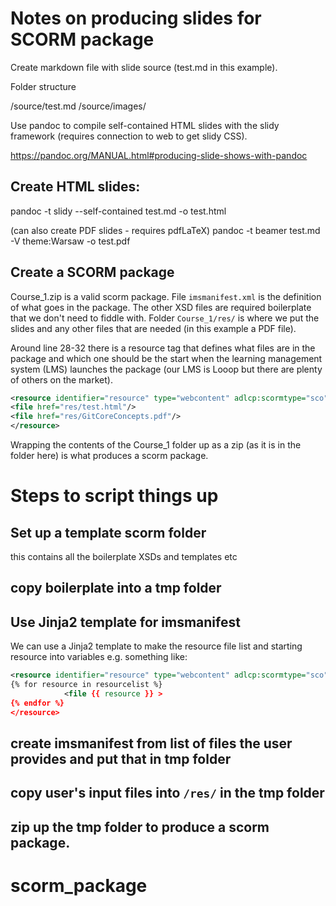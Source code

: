 # Notes on producing slides for SCORM package

Create markdown file with slide source (test.md in this example).

Folder structure

/source/test.md
/source/images/<image files to include>

Use pandoc to compile self-contained HTML slides with the slidy framework (requires connection to web to get slidy CSS). 

https://pandoc.org/MANUAL.html#producing-slide-shows-with-pandoc

## Create HTML slides:
pandoc -t slidy --self-contained test.md -o test.html

(can also create PDF slides - requires pdfLaTeX)
pandoc -t beamer test.md -V theme:Warsaw -o test.pdf


## Create a SCORM package

Course_1.zip is a valid scorm package.
File `imsmanifest.xml` is the definition of what goes in the package.  The other XSD files are required boilerplate that we don't need to fiddle with.
Folder `Course_1/res/` is where we put the slides and any other files that are needed (in this example a PDF file).

Around line 28-32 there is a resource tag that defines what files are in the package and which one should be the start when the learning management system (LMS) launches the package (our LMS is Looop but there are plenty of others on the market).

```xml
<resource identifier="resource" type="webcontent" adlcp:scormtype="sco" href="res/test.html">
<file href="res/test.html"/>
<file href="res/GitCoreConcepts.pdf"/>
</resource>
```

Wrapping the contents of the Course_1 folder up as a zip (as it is in the folder here) is what produces a scorm package. 

# Steps to script things up

## Set up a template scorm folder
this contains all the boilerplate XSDs and templates etc

## copy boilerplate into a tmp folder

## Use Jinja2 template for imsmanifest
We can use a Jinja2 template to make the resource file list and starting resource into variables
e.g. something like:
 
```xml
<resource identifier="resource" type="webcontent" adlcp:scormtype="sco" href="{{starting_resource}}">
{% for resource in resourcelist %}
            <file {{ resource }} >
{% endfor %}
</resource>
``` 

## create imsmanifest from list of files the user provides and put that in tmp folder
## copy user's input files into `/res/` in the tmp folder
## zip up the tmp folder to produce a scorm package.


# scorm_package
